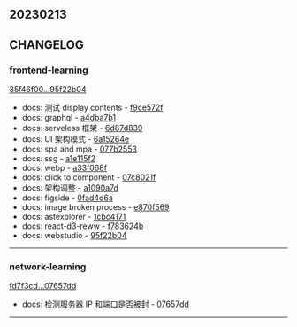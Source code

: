 ## 20230213

## CHANGELOG

### frontend-learning

[35f46f00...95f22b04](https://github.com/zhbhun/frontend-learning/compare/35f46f00...95f22b04)

* docs: 测试 display contents - [f9ce572f](https://github.com/zhbhun/frontend-learning/commit/f9ce572f20292e2dc1c4a2b4c71808097c2423a9)
* docs: graphql - [a4dba7b1](https://github.com/zhbhun/frontend-learning/commit/a4dba7b1ad4cf4831c02e01ee63c394106dbb550)
* docs: serveless 框架 - [6d87d839](https://github.com/zhbhun/frontend-learning/commit/6d87d839cac4f5ba45c0e0eadceccd5df5e790e5)
* docs: UI 架构模式 - [6a15264e](https://github.com/zhbhun/frontend-learning/commit/6a15264ebadf63cd6be29b65d21fc05e97f0b345)
* docs: spa and mpa - [077b2553](https://github.com/zhbhun/frontend-learning/commit/077b25532ba87de94da69371878fa9244d8faf61)
* docs: ssg - [a1e115f2](https://github.com/zhbhun/frontend-learning/commit/a1e115f2edaa09e835fe428f2cf2ad2aaec16f59)
* docs: webp - [a33f068f](https://github.com/zhbhun/frontend-learning/commit/a33f068f047e2239db5d71f8e3fbf6ff751ed216)
* docs: click to component - [07c8021f](https://github.com/zhbhun/frontend-learning/commit/07c8021f1f5515cc55462236324287999d138d37)
* docs: 架构调整 - [a1090a7d](https://github.com/zhbhun/frontend-learning/commit/a1090a7d2988251c75a4181e18c3b4686977d294)
* docs: figside - [0fad4d6a](https://github.com/zhbhun/frontend-learning/commit/0fad4d6adb33a4a920a5543610d4e526cdecc703)
* docs: image broken process - [e870f569](https://github.com/zhbhun/frontend-learning/commit/e870f569ff41cdead86ed2df1c5f5eb7cc629358)
* docs: astexplorer - [1cbc4171](https://github.com/zhbhun/frontend-learning/commit/1cbc4171e348f7c0719b5cea1f3053b3f2dc20ed)
* docs: react-d3-reww - [f783624b](https://github.com/zhbhun/frontend-learning/commit/f783624b0395053a120fdf81860845f09bca40a0)
* docs: webstudio - [95f22b04](https://github.com/zhbhun/frontend-learning/commit/95f22b04fec5cc6476e7cb1eca08c98383768c99)

---

### network-learning

[fd7f3cd...07657dd](https://github.com/zhbhun/network-learning/compare/fd7f3cd...07657dd)

* docs: 检测服务器 IP 和端口是否被封 - [07657dd](https://github.com/zhbhun/network-learning/commit/07657ddc803fa73e5347fe4ca00af474bcf1c066)

---

